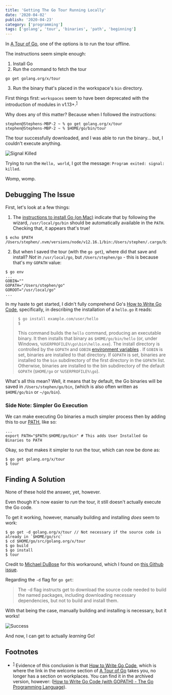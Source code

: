 ```yaml
---
title: 'Getting The Go Tour Running Locally'
date: '2020-04-02'
publish: '2020-04-23'
category: ['programming']
tags: ['golang', 'tour', 'binaries', 'path', 'beginning']
---
```


In [A Tour of Go](https://tour.golang.org/), one of the options is to run the tour offline.

The instructions seem simple enough:

1. Install Go
2. Run the command to fetch the tour

```shell
go get golang.org/x/tour
```

3. Run the binary that's placed in the workspace's `bin` directory.

First things first: `workspaces` seem to have been deprecated with the introduction of modules in v1.13+.<sup>[1](#footnotes)</sup><a id="fn1"></a>

Why does any of this matter? Because when I followed the instructions:

```shell
stephen@Stephens-MBP-2 ~ % go get golang.org/x/tour
stephen@Stephens-MBP-2 ~ % $HOME/go/bin/tour
```

The tour successfully downloaded, and I was able to run the binary... but, I couldn't execute anything.

![Signal Killed](https://res.cloudinary.com/scweiss1/image/upload/v1593200069/signal-killed_jeekyg.png)

Trying to run the `Hello, world`, I got the message: `Program exited: signal: killed`.

Womp, womp.

## Debugging The Issue

First, let's look at a few things:

1. The [instructions to install Go (on Mac)](https://golang.org/doc/install?download=go1.14.1.darwin-amd64.pkg) indicate that by following the wizard, `/usr/local/go/bin` should be automatically available in the `PATH`. Checking that, it appears that's true!

```shell
$ echo $PATH
/Users/stephen/.nvm/versions/node/v12.16.1/bin:/Users/stephen/.cargo/bin:/usr/local/bin:/usr/bin:/bin:/usr/sbin:/sbin:/usr/local/go/bin:/Users/stephen/.cargo/bin
```

2. But when I saved the tour (with the `go get`), where did that save and install? _Not_ in `/usr/local/go`, but `/Users/stephen/go` - this is because that's my `GOPATH` value:

```shell
$ go env
...
GOBIN=""
GOPATH="/Users/stephen/go"
GOROOT="/usr/local/go"
...
```

In my haste to get started, I didn't fully comprehend Go's [How to Write Go Code](https://golang.org/doc/code.html), specifically, in describing the installation of a `hello.go` it reads:

> ```shell
> $ go install example.com/user/hello
> $
> ```
>
> This command builds the `hello` command, producing an executable binary. It then installs that binary as `$HOME/go/bin/hello` (or, under Windows, `%USERPROFILE%\go\bin\hello.exe`).
> The install directory is controlled by the `GOPATH` and `GOBIN` [environment variables](https://golang.org/cmd/go/#hdr-Environment_variables) . If `GOBIN` is set, binaries are installed to that directory. If `GOPATH` is set, binaries are installed to the `bin` subdirectory of the first directory in the `GOPATH` list. Otherwise, binaries are installed to the bin subdirectory of the default `GOPATH` (`$HOME/go` or `%USERPROFILE%\go`).

What's all this mean? Well, it means that by default, the Go binaries will be saved in `/Users/stephen/go/bin`, (which is also often written as `$HOME/go/bin` or `~/go/bin`).

### Side Note: Simpler Go Execution

We can make executing Go binaries a much simpler process then by adding this to our [PATH](path-variable-modifying), like so:

```txt:title=.zshrc
...
export PATH="$PATH:$HOME/go/bin" # This adds User Installed Go Binaries to PATH
```

Okay, so that makes it simpler to run the tour, which can now be done as:

```shell
$ go get golang.org/x/tour
$ tour
```

## Finding A Solution

None of these hold the answer, yet, however.

Even though it's now easier to _run_ the tour, it still doesn't actually execute the Go code.

To get it working, however, manually building and installing _does_ seem to work:

```
$ go get -d golang.org/x/tour // Not necessary if the source code is already in `$HOME/go/src`
$ cd $HOME/go/src/golang.org/x/tour
$ go build
$ go install
$ tour
```

Credit to [Michael DuBose](https://github.com/mhdubose) for this workaround, which I found on [this Github issue](https://github.com/golang/tour/issues/866#issuecomment-576387197).

Regarding the `-d` flag for `go get`:

> The -d flag instructs get to download the source code needed to build
> the named packages, including downloading necessary dependencies,
> but not to build and install them.

With that being the case, manually building and installing is necessary, but it works!

![Success](https://res.cloudinary.com/scweiss1/image/upload/v1593200069/success_qlmyrn.png)

And now, I can get to actually _learning_ Go!

## Footnotes

-   <sup>[1](#fn1)</sup> Evidence of this conclusion is that [How to Write Go Code](https://golang.org/doc/code.html), which is where the link in the welcome section of [A Tour of Go](https://tour.golang.org/welcome/3) takes you, no longer has a section on workplaces. You can find it in the archived version, however: ([How to Write Go Code (with GOPATH) - The Go Programming Language](https://golang.org/doc/gopath_code.html#Workspaces)).
